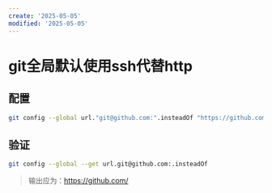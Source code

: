 ```yaml
---
create: '2025-05-05'
modified: '2025-05-05'
---
```


# git全局默认使用ssh代替http

## 配置

```bash
git config --global url."git@github.com:".insteadOf "https://github.com/"
```

## 验证

```bash
git config --global --get url.git@github.com:.insteadOf
```

> 输出应为：https://github.com/